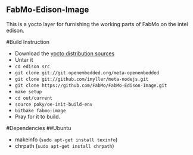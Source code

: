 FabMo-Edison-Image
----------------------

This is a yocto layer for furnishing the working parts of FabMo on the intel edison.


#Build Instruction
- Download the [yocto distribution sources](http://downloadmirror.intel.com/25028/eng/edison-src-ww25.5-15.tgz)
- Untar it
- `cd edison src`
- `git clone git://git.openembedded.org/meta-openembedded`
- `git clone git://github.com/imyller/meta-nodejs.git`
- `git clone https://github.com/FabMo/FabMo-Edison-Image.git`
- `make setup`
- `cd out/current`
- `source poky/oe-init-build-env`
- `bitbake fabmo-image`
- Pray for it to build.

#Dependencies
##Ubuntu
- makeinfo (`sudo apt-get install texinfo`)
- chrpath (`sudo apt-get install chrpath`)
